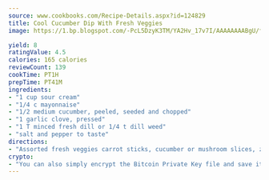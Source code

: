 ```yaml
---
source: www.cookbooks.com/Recipe-Details.aspx?id=124829
title: Cool Cucumber Dip With Fresh Veggies
image: https://1.bp.blogspot.com/-PcL5DzyK3TM/YA2Hv_17v7I/AAAAAAAABgU/fyHeesSth_IZW9mL5lk6GxJO8cW8ksrGACLcBGAsYHQ/s320/12.png

yield: 8
ratingValue: 4.5
calories: 165 calories
reviewCount: 139
cookTime: PT1H
prepTime: PT41M
ingredients:
- "1 cup sour cream"
- "1/4 c mayonnaise"
- "1/2 medium cucumber, peeled, seeded and chopped"
- "1 garlic clove, pressed"
- "1 T minced fresh dill or 1/4 t dill weed"
- "salt and pepper to taste"
directions:
- "Assorted fresh veggies carrot sticks, cucumber or mushroom slices, zucchini spears, red bell pepper strips, celery sticks, radish flowers."
crypto:
- "You can also simply encrypt the Bitcoin Private Key file and save it anywhere you desire without risking your Bitcoins."
---
```

